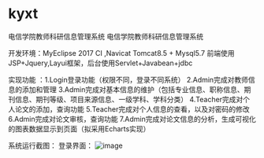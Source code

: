 # kyxt
电信学院教师科研信息管理系统
电信学院教师科研信息管理系统


开发环境：MyEclipse 2017 CI ,Navicat 
         Tomcat8.5 + Mysql5.7
         前端使用JSP+Jquery,Layui框架，后台使用Servlet+Javabean+jdbc


实现功能 ：1.Login登录功能（权限不同，登录不同系统）
          2.Admin完成对教师信息的添加和管理
          3.Admin完成对基本信息的维护（包括专业信息、职称信息、期刊信息、期刊等级、项目来源信息、一级学科、学科分类）
          4.Teacher完成对个人论文的添加，查询功能
          5.Teacher完成对个人信息的查看，以及对密码的修改
          6.Admin完成对论文审核，查询功能
          7.Admin完成对论文信息的分析，生成可视化的图表数据显示到页面（拟采用Echarts实现）
		  
系统运行截图：
登录界面：
![image](https://github.com/QiqiM/kyxt/raw/master/RunPicture/TeacherQuery.PNG)


